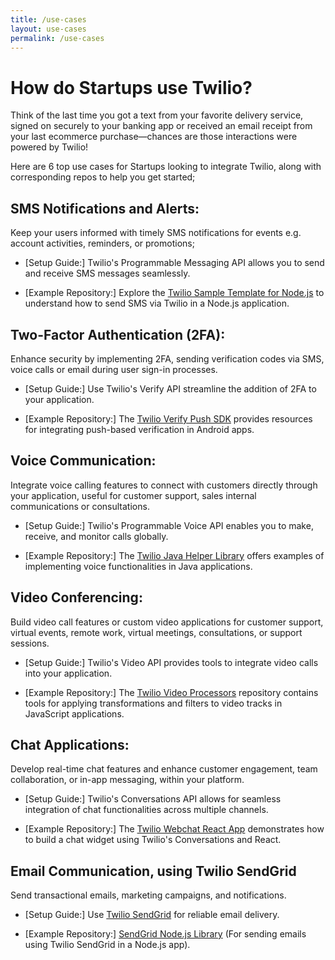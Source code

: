 ```yaml
---
title: /use-cases
layout: use-cases
permalink: /use-cases
---
```


# How do Startups use Twilio?

Think of the last time you got a text from your favorite delivery service, signed on securely to your banking app or received an email receipt from your last ecommerce purchase—chances are those interactions were powered by Twilio! 

Here are 6 top use cases for Startups looking to integrate Twilio, along with corresponding repos to help you get started;


## SMS Notifications and Alerts:

Keep your users informed with timely SMS notifications for events e.g. account activities, reminders, or promotions;

- [Setup Guide:] Twilio's Programmable Messaging API allows you to send and receive SMS messages seamlessly.

- [Example Repository:] Explore the [Twilio Sample Template for Node.js](https://github.com/twilio-labs/sample-template-nodejs) to understand how to send SMS via Twilio in a Node.js application.

## Two-Factor Authentication (2FA):

Enhance security by implementing 2FA, sending verification codes via SMS, voice calls or email during user sign-in processes.

- [Setup Guide:] Use Twilio's Verify API streamline the addition of 2FA to your application.

- [Example Repository:] The [Twilio Verify Push SDK](https://github.com/twilio/twilio-verify-android) provides resources for integrating push-based verification in Android apps.

## Voice Communication:

Integrate voice calling features to connect with customers directly through your application, useful for customer support, sales internal communications or consultations.

- [Setup Guide:] Twilio's Programmable Voice API enables you to make, receive, and monitor calls globally.

- [Example Repository:] The [Twilio Java Helper Library](https://github.com/twilio/twilio-java) offers examples of implementing voice functionalities in Java applications.

## Video Conferencing:

Build video call features or custom video applications for customer support, virtual events, remote work, virtual meetings, consultations, or support sessions.

- [Setup Guide:] Twilio's Video API provides tools to integrate video calls into your application.

- [Example Repository:] The [Twilio Video Processors](https://github.com/twilio/twilio-video-processors-js) repository contains tools for applying transformations and filters to video tracks in JavaScript applications.

## Chat Applications:

Develop real-time chat features and enhance customer engagement, team collaboration, or in-app messaging, within your platform.

- [Setup Guide:] Twilio's Conversations API allows for seamless integration of chat functionalities across multiple channels.

- [Example Repository:] The [Twilio Webchat React App](https://github.com/twilio/twilio-webchat-react-app) demonstrates how to build a chat widget using Twilio's Conversations and React.

## Email Communication, using Twilio SendGrid

Send transactional emails, marketing campaigns, and notifications.

- [Setup Guide:] Use [Twilio SendGrid](https://sendgrid.com/) for reliable email delivery.

- [Example Repository:] [SendGrid Node.js Library](https://github.com/sendgrid/sendgrid-nodejs) (For sending emails using Twilio SendGrid in a Node.js app).